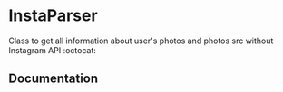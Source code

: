 # InstaParser
Class to get all information about user's photos and photos src without Instagram API :octocat:

## Documentation







